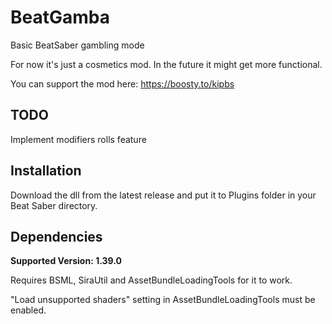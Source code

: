# BeatGamba

Basic BeatSaber gambling mode

For now it's just a cosmetics mod. In the future it might get more functional.

You can support the mod here: https://boosty.to/kipbs

## TODO

Implement modifiers rolls feature

## Installation

Download the dll from the latest release and put it to Plugins folder in your Beat Saber directory.

## Dependencies

**Supported Version: 1.39.0**

Requires BSML, SiraUtil and AssetBundleLoadingTools for it to work.

"Load unsupported shaders" setting in AssetBundleLoadingTools must be enabled.
